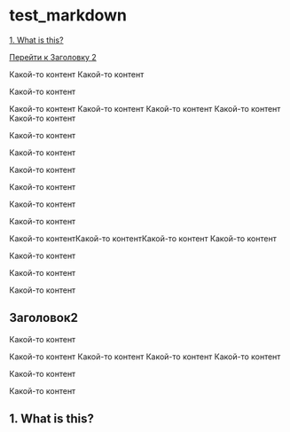 # test_markdown


[1. What is this?](#1-what-is-this)


[Перейти к Заголовку 2](#title2)

Какой-то контент
Какой-то контент

Какой-то контент

Какой-то контент
Какой-то контент
Какой-то контент
Какой-то контент
Какой-то контент




Какой-то контент


Какой-то контент

Какой-то контент

Какой-то контент


Какой-то контент

Какой-то контент


Какой-то контентКакой-то контентКакой-то контент
Какой-то контент

Какой-то контент

Какой-то контент

Какой-то контент

## <a id="title2">Заголовок2</a>
Какой-то контент



Какой-то контент
Какой-то контент
Какой-то контент
Какой-то контент

Какой-то контент

Какой-то контент






## 1. What is this?
